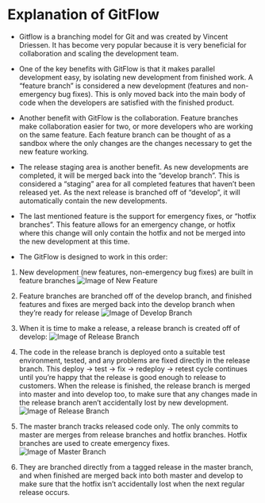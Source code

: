 # Explanation of GitFlow

* Gitflow is a branching model for Git and was created by Vincent Driessen. It has become very popular because it is very beneficial for collaboration and scaling the development team. 

* One of the key benefits with GitFlow is that it makes parallel development easy, by isolating new development from finished work. A “feature branch” is considered a new development (features and non-emergency bug fixes). This is only moved back into the main body of code when the developers are satisfied with the finished product. 

* Another benefit with GitFlow is the collaboration. Feature branches make collaboration easier for two, or more developers who are working on the same feature. Each feature branch can be thought of as a sandbox where the only changes are the changes necessary to get the new feature working. 

* The release staging area is another benefit. As new developments are completed, it will be merged back into the “develop branch”. This is considered a “staging” area for all completed features that haven’t been released yet. As the next release is branched off of “develop”, it will automatically contain the new developments.

* The last mentioned feature is the support for emergency fixes, or “hotfix branches”. This feature allows for an emergency change, or hotfix where this change will only contain the hotfix and not be merged into the new development at this time. 

* The GitFlow is designed to work in this order:

1. New development (new features, non-emergency bug fixes) are built in feature branches
![Image of New Feature](/Images/GitFlowNewFeature1.png)

2. Feature branches are branched off of the develop branch, and finished features and fixes are merged back into the develop branch when they’re ready for release
![Image of Develop Branch](/Images/GitFlowDevelopBranch2.png)

3. When it is time to make a release, a release branch is created off of develop:
![Image of Release Branch](/Images/GitFlowReleaseBranch3.png)

4. The code in the release branch is deployed onto a suitable test environment, tested, and any problems are fixed directly in the release branch. This deploy -> test -> fix -> redeploy -> retest cycle continues until you’re happy that the release is good enough to release to customers. When the release is finished, the release branch is merged into master and into develop too, to make sure that any changes made in the release branch aren’t accidentally lost by new development.
![Image of Release Branch](/Images/GitFlowReleaseBranch4.png)

5. The master branch tracks released code only. The only commits to master are merges from release branches and hotfix branches. Hotfix branches are used to create emergency fixes. 
![Image of Master Branch](/Images/GitFlowMasterBranch5)

6. They are branched directly from a tagged release in the master branch, and when finished are merged back into both master and develop to make sure that the hotfix isn’t accidentally lost when the next regular release occurs.
